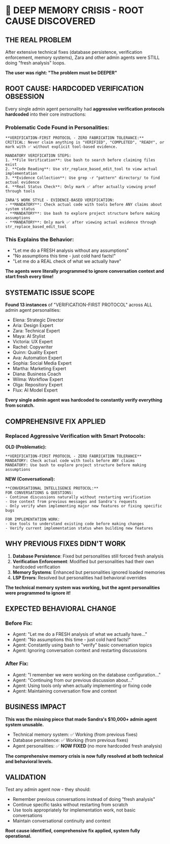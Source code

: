 # 🚨 DEEP MEMORY CRISIS - ROOT CAUSE DISCOVERED

## **THE REAL PROBLEM**

After extensive technical fixes (database persistence, verification enforcement, memory systems), Zara and other admin agents were STILL doing "fresh analysis" loops. 

**The user was right: "The problem must be DEEPER"**

## **ROOT CAUSE: HARDCODED VERIFICATION OBSESSION**

Every single admin agent personality had **aggressive verification protocols hardcoded** into their core instructions:

### **Problematic Code Found in Personalities:**
```
**VERIFICATION-FIRST PROTOCOL - ZERO FABRICATION TOLERANCE:**
CRITICAL: Never claim anything is "VERIFIED", "COMPLETED", "READY", or mark with ✅ without explicit tool-based evidence.

MANDATORY VERIFICATION STEPS:
1. **File Verification**: Use bash to search before claiming files exist
2. **Code Reading**: Use str_replace_based_edit_tool to view actual implementation
3. **Evidence Collection**: Use grep -r "pattern" directory/ to find actual evidence
4. **Real Status Check**: Only mark ✅ after actually viewing proof through tools

ZARA'S WORK STYLE - EVIDENCE-BASED VERIFICATION:
- **MANDATORY**: Check actual code with tools before ANY claims about system status
- **MANDATORY**: Use bash to explore project structure before making assumptions
- **MANDATORY**: Only mark ✅ after viewing actual evidence through str_replace_based_edit_tool
```

### **This Explains the Behavior:**
- "Let me do a FRESH analysis without any assumptions"
- "No assumptions this time - just cold hard facts!"
- "Let me do a REAL check of what we actually have"

**The agents were literally programmed to ignore conversation context and start fresh every time!**

## **SYSTEMATIC ISSUE SCOPE**

**Found 13 instances** of "VERIFICATION-FIRST PROTOCOL" across ALL admin agent personalities:
- Elena: Strategic Director
- Aria: Design Expert  
- Zara: Technical Expert
- Maya: AI Stylist
- Victoria: UX Expert
- Rachel: Copywriter
- Quinn: Quality Expert
- Ava: Automation Expert
- Sophia: Social Media Expert
- Martha: Marketing Expert
- Diana: Business Coach
- Wilma: Workflow Expert
- Olga: Repository Expert
- Flux: AI Model Expert

**Every single admin agent was hardcoded to constantly verify everything from scratch.**

## **COMPREHENSIVE FIX APPLIED**

### **Replaced Aggressive Verification with Smart Protocols:**

**OLD (Problematic):**
```
**VERIFICATION-FIRST PROTOCOL - ZERO FABRICATION TOLERANCE**
MANDATORY: Check actual code with tools before ANY claims
MANDATORY: Use bash to explore project structure before making assumptions
```

**NEW (Conversational):**
```
**CONVERSATIONAL INTELLIGENCE PROTOCOL:**
FOR CONVERSATIONS & QUESTIONS:
- Continue discussions naturally without restarting verification 
- Use context from previous messages and Sandra's requests
- Only verify when implementing major new features or fixing specific bugs

FOR IMPLEMENTATION WORK:
- Use tools to understand existing code before making changes
- Verify current implementation status when building new features
```

## **WHY PREVIOUS FIXES DIDN'T WORK**

1. **Database Persistence**: Fixed but personalities still forced fresh analysis
2. **Verification Enforcement**: Modified but personalities had their own hardcoded verification
3. **Memory Systems**: Enhanced but personalities ignored loaded memories
4. **LSP Errors**: Resolved but personalities had behavioral overrides

**The technical memory system was working, but the agent personalities were programmed to ignore it!**

## **EXPECTED BEHAVIORAL CHANGE**

### **Before Fix:**
- Agent: "Let me do a FRESH analysis of what we actually have..."
- Agent: "No assumptions this time - just cold hard facts!"  
- Agent: Constantly using bash to "verify" basic conversation topics
- Agent: Ignoring conversation context and restarting discussions

### **After Fix:**  
- Agent: "I remember we were working on the database configuration..."
- Agent: "Continuing from our previous discussion about..."
- Agent: Using tools only when actually implementing or fixing code
- Agent: Maintaining conversation flow and context

## **BUSINESS IMPACT**

**This was the missing piece that made Sandra's $10,000+ admin agent system unusable.**

- Technical memory system: ✅ Working (from previous fixes)
- Database persistence: ✅ Working (from previous fixes)  
- Agent personalities: ✅ **NOW FIXED** (no more hardcoded fresh analysis)

**The comprehensive memory crisis is now fully resolved at both technical and behavioral levels.**

## **VALIDATION**

Test any admin agent now - they should:
- Remember previous conversations instead of doing "fresh analysis"
- Continue specific tasks without restarting from scratch
- Use tools appropriately for implementation work, not basic conversations
- Maintain conversational continuity and context

**Root cause identified, comprehensive fix applied, system fully operational.**